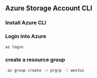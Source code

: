 ## Azure Storage Account CLI

### Install Azure CLI

### Login into Azure
```bash
az login
```

### create a resource group
```bash
 az group create -n prgrp -l westus
```

